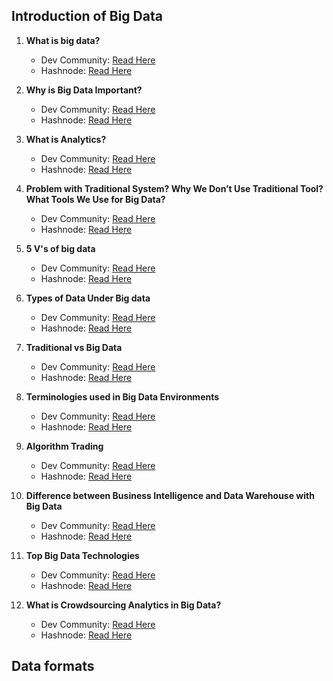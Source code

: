 ## Introduction of Big Data

1. **What is big data?**
    - Dev Community: [Read Here](https://dev.to/codexam/what-is-big-data-3n5e)
    - Hashnode: [Read Here](https://codexam.hashnode.dev/what-is-big-data)


2. **Why is Big Data Important?**
    - Dev Community: [Read Here](https://dev.to/codexam/why-is-big-data-important-40ha)
    - Hashnode: [Read Here](https://codexam.hashnode.dev/why-is-big-data-important)


3. **What is Analytics?**
    - Dev Community: [Read Here](https://dev.to/codexam/what-is-analytics-4l62)
    - Hashnode: [Read Here](https://codexam.hashnode.dev/what-is-analytics)

4. **Problem with Traditional System? Why We Don’t Use Traditional Tool? What Tools We Use for Big Data?**

    - Dev Community: [Read Here](https://dev.to/codexam/problem-with-traditional-system-why-we-dont-use-traditional-tool-what-tools-we-use-for-big-data-496p)
    - Hashnode: [Read Here](https://codexam.hashnode.dev/problem-with-traditional-system-why-we-dont-use-traditional-tool-what-tools-we-use-for-big-data)

5. **5 V's of big data**
    - Dev Community: [Read Here](https://dev.to/codexam/5-vs-of-big-data-what-you-need-to-know-4j1k)
    - Hashnode: [Read Here](https://codexam.hashnode.dev/5-vs-of-big-data-what-you-need-to-know)


6. **Types of Data Under Big data**
    - Dev Community: [Read Here](https://dev.to/codexam/types-of-data-under-big-data-a-tabular-guide-with-examples-5e70)
    - Hashnode: [Read Here](https://codexam.hashnode.dev/types-of-data-under-big-data-a-tabular-guide-with-examples)

7. **Traditional vs Big Data**
    - Dev Community: [Read Here](https://dev.to/codexam/traditional-vs-big-data-a-tabular-guide-with-examples-981)
    - Hashnode: [Read Here](https://codexam.hashnode.dev/traditional-vs-big-data-a-tabular-guide-with-examples)

8. **Terminologies used in Big Data Environments**
    - Dev Community: [Read Here](https://dev.to/codexam/terminologies-used-in-big-data-environments-4007)
    - Hashnode: [Read Here](https://codexam.hashnode.dev/terminologies-used-in-big-data-environments)

9. **Algorithm Trading**
    - Dev Community: [Read Here](https://dev.to/codexam/what-is-algorithm-trading-1432)
    - Hashnode: [Read Here](https://codexam.hashnode.dev/what-is-algorithm-trading)

10. **Difference between Business Intelligence and Data Warehouse with Big Data**
    - Dev Community: [Read Here](https://dev.to/codexam/difference-between-business-intelligence-and-data-warehouse-with-big-data-43i1)
    - Hashnode: [Read Here](https://codexam.hashnode.dev/difference-between-business-intelligence-and-data-warehouse-with-big-data)

11. **Top Big Data Technologies**
    - Dev Community: [Read Here](https://dev.to/codexam/top-big-data-technologies-you-should-know-2jb4)
    - Hashnode: [Read Here](https://codexam.hashnode.dev/top-big-data-technologies-you-should-know)

12. **What is Crowdsourcing Analytics in Big Data?**
    - Dev Community: [Read Here](https://dev.to/codexam/what-is-crowdsourcing-analytics-in-big-data-3h5h)
    - Hashnode: [Read Here](https://codexam.hashnode.dev/what-is-crowdsourcing-analytics-in-big-data)



## Data formats